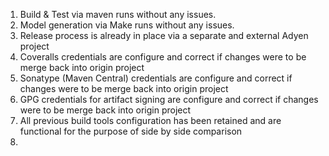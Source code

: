 1. Build & Test via maven runs without any issues.
2. Model generation via Make runs without any issues.
3. Release process is already in place via a separate and external Adyen project
4. Coveralls credentials are configure and correct if changes were to be merge back into origin project
5. Sonatype (Maven Central) credentials are configure and correct if changes were to be merge back into origin project
6. GPG credentials for artifact signing are configure and correct if changes were to be merge back into origin project
7. All previous build tools configuration has been retained and are functional for the purpose of side by side comparison
8. 